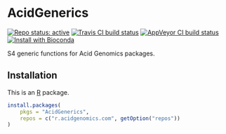 # AcidGenerics

[![Repo status: active](https://www.repostatus.org/badges/latest/active.svg)](https://www.repostatus.org/#active)
[![Travis CI build status](https://travis-ci.com/acidgenomics/AcidGenerics.svg?branch=master)](https://travis-ci.com/acidgenomics/AcidGenerics)
[![AppVeyor CI build status](https://ci.appveyor.com/api/projects/status/0m28wwtjnbib03jc/branch/master?svg=true)](https://ci.appveyor.com/project/mjsteinbaugh/AcidGenerics/branch/master)
[![Install with Bioconda](https://img.shields.io/badge/install%20with-bioconda-brightgreen.svg?style=flat)](http://bioconda.github.io/recipes/r-acidgenerics/README.html)

S4 generic functions for Acid Genomics packages.

## Installation

This is an [R][] package.

```r
install.packages(
    pkgs = "AcidGenerics",
    repos = c("r.acidgenomics.com", getOption("repos"))
)
```

[r]: https://www.r-project.org/
